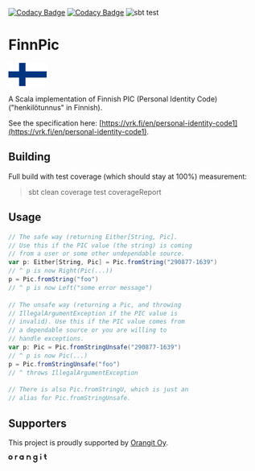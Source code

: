 [![Codacy Badge](https://api.codacy.com/project/badge/Coverage/8f19681119574ecd96ef6790b29dcde2)](https://www.codacy.com?utm_source=github.com&utm_medium=referral&utm_content=orangitfi/finnish-personal-identity-code&utm_campaign=Badge_Coverage)
[![Codacy Badge](https://api.codacy.com/project/badge/Grade/8f19681119574ecd96ef6790b29dcde2)](https://www.codacy.com?utm_source=github.com&amp;utm_medium=referral&amp;utm_content=orangitfi/finnish-personal-identity-code&amp;utm_campaign=Badge_Grade)
![sbt test](https://github.com/orangitfi/finnish-personal-identity-code/workflows/sbt-test/badge.svg)

# FinnPic

<img src="assets/Flag_of_Finland.svg" alt="Flag of Finland" width="15%">

A Scala implementation of Finnish PIC (Personal Identity Code)("henkilötunnus" in Finnish).

See the specification here: [https://vrk.fi/en/personal-identity-code1](https://vrk.fi/en/personal-identity-code1).

## Building

Full build with test coverage (which should stay at 100%) measurement:

> sbt clean coverage test coverageReport

## Usage

```scala
// The safe way (returning Either[String, Pic].
// Use this if the PIC value (the string) is coming
// from a user or some other undependable source.
var p: Either[String, Pic] = Pic.fromString("290877-1639")
// ^ p is now Right(Pic(...))
p = Pic.fromString("foo")
// ^ p is now Left("some error message")

// The unsafe way (returning a Pic, and throwing
// IllegalArgumentException if the PIC value is
// invalid). Use this if the PIC value comes from
// a dependable source or you are willing to
// handle exceptions.
var p: Pic = Pic.fromStringUnsafe("290877-1639")
// ^ p is now Pic(...)
p = Pic.fromStringUnsafe("foo")
// ^ throws IllegalArgumentException

// There is also Pic.fromStringU, which is just an
// alias for Pic.fromStringUnsafe.
```

## Supporters

This project is proudly supported by [Orangit Oy](orangit.fi).

<img src="assets/orangit_logo_web.svg" alt="Orangit Oy" width="15%">
